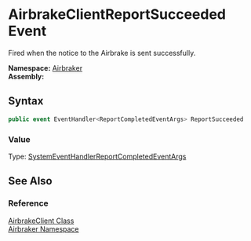 AirbrakeClientReportSucceeded Event
===================================
Fired when the notice to the Airbrake is sent successfully.

**Namespace:** [Airbraker][1]  
**Assembly:**

Syntax
------

```csharp
public event EventHandler<ReportCompletedEventArgs> ReportSucceeded
```

### Value
Type: [SystemEventHandler][2][ReportCompletedEventArgs][3]

See Also
--------

### Reference
[AirbrakeClient Class][4]  
[Airbraker Namespace][1]  

[1]: ../README.md
[2]: http://msdn.microsoft.com/en-us/library/db0etb8x
[3]: ../ReportCompletedEventArgs/README.md
[4]: README.md